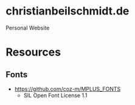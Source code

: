 # christianbeilschmidt.de

Personal Website

# Resources

## Fonts

- https://github.com/coz-m/MPLUS_FONTS
  - SIL Open Font License 1.1
